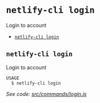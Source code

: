 `netlify-cli login`
===================

Login to account

* [`netlify-cli login`](#netlify-cli-login)

## `netlify-cli login`

Login to account

```
USAGE
  $ netlify-cli login
```

_See code: [src/commands/login.js](https://github.com/netlify/cli/blob/v0.0.0/src/commands/login.js)_
